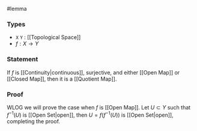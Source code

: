 #lemma
### Types
- `X` `Y` : [[Topological Space]] 
- $f : X \to Y$
### Statement
If $f$ is [[Continuity|continuous]], surjective, and either [[Open Map]] or [[Closed Map]], then it is a [[Quotient Map]].
### Proof
WLOG we will prove the case when $f$ is [[Open Map]]. Let $U \subset Y$ such that $f^{-1}\left( U \right)$ is [[Open Set|open]], then $U = f\left( f^{-1} (U) \right)$ is [[Open Set|open]], completing the proof.